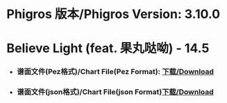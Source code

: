 
# Phigros 版本/Phigros Version:  3.10.0

# __Believe Light (feat. 果丸哒呦) - 14.5__

- ### __谱面文件(Pez格式)/Chart File(Pez Format):  [下载/Download](https://github.com/Po6647A/PAR/releases/download/3.10.0/0)__

- ### __谱面文件(json格式)/Chart File(json Format)[下载/Download](https://github.com/Po6647A/PAR/releases/download/3.10.0/739.json)__

